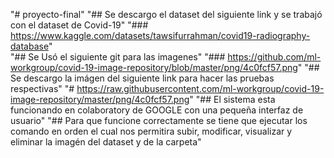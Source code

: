 "# proyecto-final"
"## Se descargo el dataset del siguiente link y se trabajó con el dataset de Covid-19"
"### https://www.kaggle.com/datasets/tawsifurrahman/covid19-radiography-database"   
"## Se Usó el siguiente git para las imagenes"
"### https://github.com/ml-workgroup/covid-19-image-repository/blob/master/png/4c0fcf57.png"
"## Se descargo la imágen del  siguiente link para  hacer las pruebas respectivas"
"# https://raw.githubusercontent.com/ml-workgroup/covid-19-image-repository/master/png/4c0fcf57.png"
"## El sistema esta funcionando en colaboratory de GOOGLE con una pequeña interfaz de usuario"
"## Para que funcione correctamente se tiene que ejecutar los comando en orden el cual nos permitira subir, modificar, visualizar y eliminar la imagén del dataset y de la carpeta"
